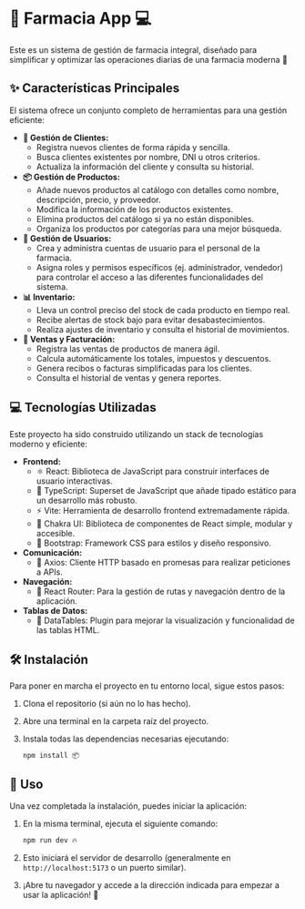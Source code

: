 # 💊 Farmacia App 💻

Este es un sistema de gestión de farmacia integral, diseñado para simplificar y optimizar las operaciones diarias de una farmacia moderna 🚀

## ✨ Características Principales

El sistema ofrece un conjunto completo de herramientas para una gestión eficiente:

*   **👤 Gestión de Clientes:**
    *   Registra nuevos clientes de forma rápida y sencilla.
    *   Busca clientes existentes por nombre, DNI u otros criterios.
    *   Actualiza la información del cliente y consulta su historial.
*   **📦 Gestión de Productos:**
    *   Añade nuevos productos al catálogo con detalles como nombre, descripción, precio, y proveedor.
    *   Modifica la información de los productos existentes.
    *   Elimina productos del catálogo si ya no están disponibles.
    *   Organiza los productos por categorías para una mejor búsqueda.
*   **👥 Gestión de Usuarios:**
    *   Crea y administra cuentas de usuario para el personal de la farmacia.
    *   Asigna roles y permisos específicos (ej. administrador, vendedor) para controlar el acceso a las diferentes funcionalidades del sistema.
*   **📊 Inventario:**
    *   Lleva un control preciso del stock de cada producto en tiempo real.
    *   Recibe alertas de stock bajo para evitar desabastecimientos.
    *   Realiza ajustes de inventario y consulta el historial de movimientos.
*   **🛒 Ventas y Facturación:**
    *   Registra las ventas de productos de manera ágil.
    *   Calcula automáticamente los totales, impuestos y descuentos.
    *   Genera recibos o facturas simplificadas para los clientes.
    *   Consulta el historial de ventas y genera reportes.

## 💻 Tecnologías Utilizadas

Este proyecto ha sido construido utilizando un stack de tecnologías moderno y eficiente:

*   **Frontend:**
    *   ⚛️ React: Biblioteca de JavaScript para construir interfaces de usuario interactivas.
    *   🔷 TypeScript: Superset de JavaScript que añade tipado estático para un desarrollo más robusto.
    *   ⚡ Vite: Herramienta de desarrollo frontend extremadamente rápida.
    *   🎨 Chakra UI: Biblioteca de componentes de React simple, modular y accesible.
    *   💅 Bootstrap: Framework CSS para estilos y diseño responsivo.
*   **Comunicación:**
    *   📡 Axios: Cliente HTTP basado en promesas para realizar peticiones a APIs.
*   **Navegación:**
    *   🧭 React Router: Para la gestión de rutas y navegación dentro de la aplicación.
*   **Tablas de Datos:**
    *   📄 DataTables: Plugin para mejorar la visualización y funcionalidad de las tablas HTML.

## 🛠️ Instalación

Para poner en marcha el proyecto en tu entorno local, sigue estos pasos:

1.  Clona el repositorio (si aún no lo has hecho).
2.  Abre una terminal en la carpeta raíz del proyecto.
3.  Instala todas las dependencias necesarias ejecutando:

    ```bash
    npm install 📦
    ```

## 🚀 Uso

Una vez completada la instalación, puedes iniciar la aplicación:

1.  En la misma terminal, ejecuta el siguiente comando:

    ```bash
    npm run dev 🔥
    ```

2.  Esto iniciará el servidor de desarrollo (generalmente en `http://localhost:5173` o un puerto similar).
3.  ¡Abre tu navegador y accede a la dirección indicada para empezar a usar la aplicación! 🎉



